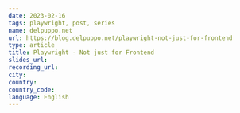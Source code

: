 ```yaml
---
date: 2023-02-16
tags: playwright, post, series
name: delpuppo.net
url: https://blog.delpuppo.net/playwright-not-just-for-frontend
type: article
title: Playwright - Not just for Frontend
slides_url:
recording_url:
city:
country:
country_code:
language: English
---
```

